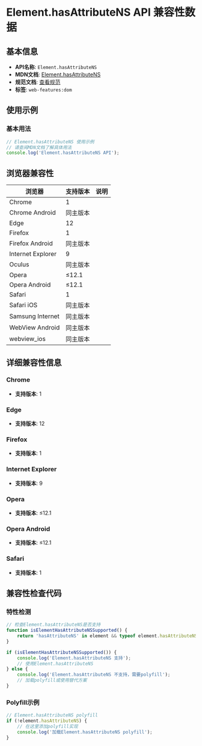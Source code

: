 # Element.hasAttributeNS API 兼容性数据

## 基本信息

- **API名称**: `Element.hasAttributeNS`
- **MDN文档**: [Element.hasAttributeNS](https://developer.mozilla.org/docs/Web/API/Element/hasAttributeNS)
- **规范文档**: [查看规范](https://dom.spec.whatwg.org/#ref-for-dom-element-hasattributens①)
- **标签**: `web-features:dom`

## 使用示例

### 基本用法

```javascript
// Element.hasAttributeNS 使用示例
// 请查阅MDN文档了解具体用法
console.log('Element.hasAttributeNS API');
```

## 浏览器兼容性

| 浏览器 | 支持版本 | 说明 |
|--------|----------|------|
| Chrome | 1 |  |
| Chrome Android | 同主版本 |  |
| Edge | 12 |  |
| Firefox | 1 |  |
| Firefox Android | 同主版本 |  |
| Internet Explorer | 9 |  |
| Oculus | 同主版本 |  |
| Opera | ≤12.1 |  |
| Opera Android | ≤12.1 |  |
| Safari | 1 |  |
| Safari iOS | 同主版本 |  |
| Samsung Internet | 同主版本 |  |
| WebView Android | 同主版本 |  |
| webview_ios | 同主版本 |  |

## 详细兼容性信息

### Chrome

- **支持版本**: 1

### Edge

- **支持版本**: 12

### Firefox

- **支持版本**: 1

### Internet Explorer

- **支持版本**: 9

### Opera

- **支持版本**: ≤12.1

### Opera Android

- **支持版本**: ≤12.1

### Safari

- **支持版本**: 1

## 兼容性检查代码

### 特性检测

```javascript
// 检查Element.hasAttributeNS是否支持
function isElementHasAttributeNSSupported() {
    return 'hasAttributeNS' in element && typeof element.hasAttributeNS === 'function';
}

if (isElementHasAttributeNSSupported()) {
    console.log('Element.hasAttributeNS 支持');
    // 使用Element.hasAttributeNS
} else {
    console.log('Element.hasAttributeNS 不支持，需要polyfill');
    // 加载polyfill或使用替代方案
}
```

### Polyfill示例

```javascript
// Element.hasAttributeNS polyfill
if (!element.hasAttributeNS) {
    // 在这里添加polyfill实现
    console.log('加载Element.hasAttributeNS polyfill');
}
```

